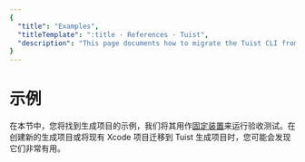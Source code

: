 ```yaml
---
{
  "title": "Examples",
  "titleTemplate": ":title · References · Tuist",
  "description": "This page documents how to migrate the Tuist CLI from the version 3 to version 4."
}
---
```

# 示例

在本节中，您将找到<LocalizedLink to="/guides/features/projects">生成项目</LocalizedLink>的示例，我们将其用作[固定装置](https://github.com/tuist/tuist/tree/main/cli/Fixtures)来运行验收测试。在创建新的生成项目或将现有
Xcode 项目迁移到 Tuist 生成项目时，您可能会发现它们非常有用。
